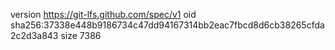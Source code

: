 version https://git-lfs.github.com/spec/v1
oid sha256:37338e448b9186734c47dd94167314bb2eac7fbcd8d6cb38265cfda2c2d3a843
size 7386
